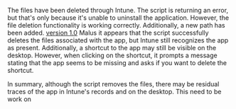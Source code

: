 The files have been deleted through Intune. The script is returning an error, but that's only because it's unable to uninstall the application. 
However, the file deletion functionality is working correctly. Additionally, a new path has been added.
[version 1.0](code/07\06\2023/v1.0.ps1)
Malus it appears that the script successfully deletes the files associated with the app, but Intune still recognizes the app as present. Additionally, a shortcut to the app may still be visible on the desktop. However, when clicking on the shortcut, it prompts a message stating that the app seems to be missing and asks if you want to delete the shortcut.

In summary, although the script removes the files, there may be residual traces of the app in Intune's records and on the desktop. This need to be work on

